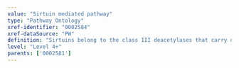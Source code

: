 ```yaml
---
value: "Sirtuin mediated pathway"
type: "Pathway Ontology"
xref-identifier: "0002584"
xref-dataSource: "PW"
definition: "Sirtuins belong to the class III deacetylases that carry out NAD-dependent deacetylation and other activities. They are sensors of NAD/NAM ratio and play important roles in cellular homeostasis."
level: "Level 4+"
parents: ['0002581']
---
```

